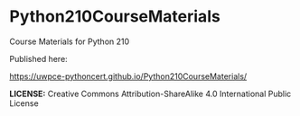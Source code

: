 # Python210CourseMaterials

Course Materials for Python 210

Published here:

https://uwpce-pythoncert.github.io/Python210CourseMaterials/


**LICENSE:** Creative Commons Attribution-ShareAlike 4.0 International Public License
